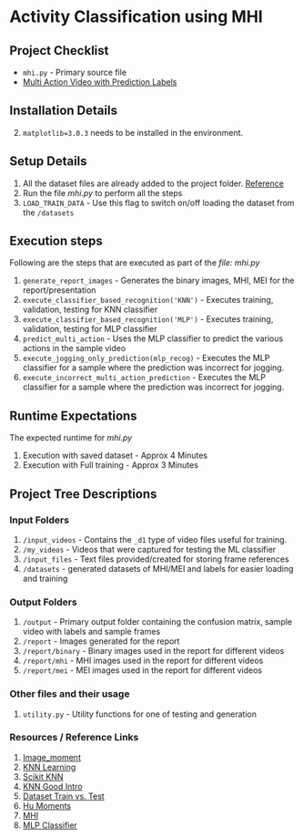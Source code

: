 # Activity Classification using MHI

## Project Checklist 
* `mhi.py` - Primary source file
* [Multi Action Video with Prediction Labels](https://youtu.be/2q4zOnSYKSA)

## Installation Details
2. `matplotlib=3.0.3` needs to be installed in the environment.

## Setup Details
1. All the dataset files are already added to the project folder. [Reference](http://www.nada.kth.se/cvap/actions/)
2. Run the file *mhi.py* to perform all the steps
3. `LOAD_TRAIN_DATA` - Use this flag to switch on/off loading the dataset from the `/datasets` 

## Execution steps
Following are the steps that are executed as part of the *file: mhi.py*

1. `generate_report_images` - Generates the binary images, MHI, MEI for the report/presentation
2. `execute_classifier_based_recognition('KNN')` - Executes training, validation, testing for KNN classifier
3. `execute_classifier_based_recognition('MLP')` - Executes training, validation, testing for MLP classifier 
4. `predict_multi_action` - Uses the MLP classifier to predict the various actions in the sample video
5. `execute_jogging_only_prediction(mlp_recog)` - Executes the MLP classifier for a sample where the prediction was incorrect for jogging.
6. `execute_incorrect_multi_action_prediction` - Executes the MLP classifier for a sample where the prediction was incorrect for jogging.

## Runtime Expectations
The expected runtime for *mhi.py*
1. Execution with saved dataset - Approx 4 Minutes
2. Execution with Full training - Approx 3 Minutes

## Project Tree Descriptions

### Input Folders
1. `/input_videos` -  Contains the `_d1` type of video files useful for training.
2. `/my_videos` - Videos that were captured for testing the ML classifier
3. `/input_files` - Text files provided/created for storing frame references
4. `/datasets` - generated datasets of MHI/MEI and labels for easier loading and training

### Output Folders
1. `/output` - Primary output folder containing the confusion matrix, sample video with labels and sample frames 
2. `/report` - Images generated for the report
3. `/report/binary` - Binary images used in the report for different videos
4. `/report/mhi` - MHI images used in the report for different videos
5. `/report/mei` - MEI images used in the report for different videos

### Other files and their usage
1. `utility.py` - Utility functions for one of testing and generation

### Resources / Reference Links
1. [Image_moment](https://en.wikipedia.org/wiki/Image_moment)
2. [KNN Learning](https://docs.opencv.org/3.0-beta/doc/py_tutorials/py_ml/py_knn/py_knn_understanding/py_knn_understanding.html)
3. [Scikit KNN](https://scikit-learn.org/stable/modules/generated/sklearn.neighbors.KNeighborsClassifier.html#sklearn.neighbors.KNeighborsClassifier)
4. [KNN Good Intro](https://kevinzakka.github.io/2016/07/13/k-nearest-neighbor/)
5. [Dataset Train vs. Test](https://towardsdatascience.com/train-validation-and-test-sets-72cb40cba9e7)
6. [Hu Moments](https://www.pyimagesearch.com/2014/10/27/opencv-shape-descriptor-hu-moments-example/)
7. [MHI](http://web.cse.ohio-state.edu/~davis.1719/CVL/Research/MHI/mhi.html)
8. [MLP Classifier](https://scikit-learn.org/stable/modules/generated/sklearn.neural_network.MLPClassifier.html#sklearn.neural_network.MLPClassifier)
